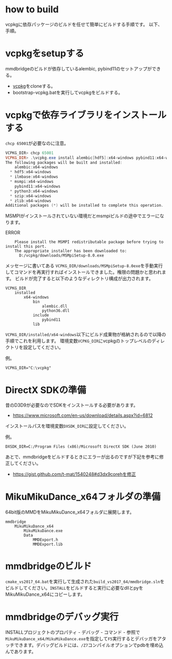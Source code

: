 # how to build
vcpkgに依存パッケージのビルドを任せて簡単にビルドする手順です。
以下、手順。

# vcpkgをsetupする

mmdbridgeのビルドが依存しているalembic, pybind11のセットアップができる。

* [vcpkg](https://github.com/Microsoft/vcpkg)をcloneする。
* bootstrap-vcpkg.batを実行してvcpkgをビルドする。

# vcpkgで依存ライブラリをインストールする

``chcp 65001``が必要なのに注意。

```powershell
VCPKG_DIR> chcp 65001
VCPKG_DIR> .\vcpkg.exe install alembic[hdf5]:x64-windows pybind11:x64-windows
The following packages will be built and installed:
    alembic:x64-windows
  * hdf5:x64-windows
  * ilmbase:x64-windows
  * msmpi:x64-windows
    pybind11:x64-windows
  * python3:x64-windows
  * szip:x64-windows
  * zlib:x64-windows
Additional packages (*) will be installed to complete this operation.
```

MSMPIがインストールされていない環境だとmsmpiビルドの途中でエラーになります。

ERROR
```
    Please install the MSMPI redistributable package before trying to install this port.
    The appropriate installer has been downloaded to:
      D:/vcpkg/downloads/MSMpiSetup-8.0.exe
```

メッセージに書いてある ``VCPKG_DIR/downloads/MSMpiSetup-8.0exe``を手動実行してコマンドを再実行すればインストールできました。権限の問題かと思われます。
ビルドが完了すると以下のようなディレクトリ構成が出力されます。

```
VCPKG_DIR
    installed
        x64-windows
            bin
                alembic.dll
                python36.dll
            include
                pybind11
            lib
```

``VCPKG_DIR/installed/x64-windows``以下にビルド成果物が格納されるので以降の手順でこれを利用します。
環境変数``VCPKG_DIR``にvcpkgのトップレベルのディレクトリを設定してください。

例。

```
VCPKG_DIR="C:\vcpkg"
```

# DirectX SDKの準備
昔のD3D9が必要なのでSDKをインストールする必要があります。

* https://www.microsoft.com/en-us/download/details.aspx?id=6812

インストールパスを環境変数``DXSDK_DIR``に設定してください。

例。

```
DXSDK_DIR=C:/Program Files (x86)/Microsoft DirectX SDK (June 2010)
```

あとで、mmdbridgeをビルドするときにエラーが出るのですが下記を参考に修正してください。

* https://gist.github.com/t-mat/1540248#d3dx9corehを修正

# MikuMikuDance_x64フォルダの準備
64bit版のMMDをMikuMikuDance_x64フォルダに展開します。

```
mmdbridge
    MikuMikuDance_x64
        MikuMikuDance.exe
        Data
            MMDExport.h
            MMDExport.lib
```

# mmdbridgeのビルド
``cmake_vs2017_64.bat``を実行して生成された``build_vs2017_64/mmdbridge.sln``をビルドしてください。``INSTALL``をビルドすると実行に必要なdllとpyをMikuMikuDance_x64にコピーします。

# mmdbridgeのデバッグ実行
INSTALLプロジェクトのプロパティ - デバッグ - コマンド - 参照で``MikuMikuDance_x64/MikuMikuDance.exe``を指定して``F5``実行するとデバッガをアタッチできます。デバッグビルドには、``/Z7``コンパイルオプションでpdbを埋め込んであります。

